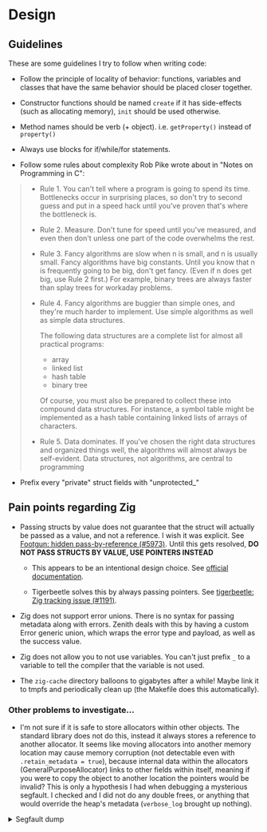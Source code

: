 # Design

## Guidelines

These are some guidelines I try to follow when writing code:

* Follow the principle of locality of behavior: functions, variables and
classes that have the same behavior should be placed closer together.
* Constructor functions should be named `create` if it has side-effects (such as allocating memory), `init` should be used otherwise.
* Method names should be verb (+ object). i.e. `getProperty()` instead of
`property()`
* Always use blocks for if/while/for statements.

* Follow some rules about complexity Rob Pike wrote about in "Notes on Programming in C":

> * Rule 1.  You can't tell where a program is going to spend its time.  Bottlenecks occur in surprising places, so don't try to second guess and put in a speed hack until you've proven that's where the bottleneck is.
>
> * Rule 2.  Measure.  Don't tune for speed until you've measured, and even then don't unless one part of the code overwhelms the rest.
>
> * Rule 3.  Fancy algorithms are slow when n is small, and n is usually small.  Fancy algorithms have big constants. Until you know that n is frequently going to be big, don't get fancy.  (Even if n does get big, use Rule 2 first.)   For example, binary trees are always faster than splay trees for workaday problems.
>
> * Rule 4.  Fancy algorithms are buggier than simple ones, and they're much harder to implement.  Use simple algorithms as well as simple data structures.
>
>   The following data structures are a complete list for almost all practical programs:
>    * array
>    * linked list
>    * hash table
>    * binary tree
>
>   Of course, you must also be prepared to collect these into compound data structures.  For instance, a symbol table might be implemented as a hash table containing linked lists of arrays of characters.
>
> * Rule 5.  Data dominates.  If you've chosen the right data structures and organized things well, the algorithms will almost always be self-evident.  Data structures, not algorithms, are central to programming

* Prefix every "private" struct fields with "unprotected_"

## Pain points regarding Zig

* Passing structs by value does not guarantee that the struct will actually
be passed as a value, and not a reference. I wish it was explicit.
See [Footgun: hidden pass-by-reference (#5973)](https://github.com/ziglang/zig/issues/5973).
Until this gets resolved, **DO NOT PASS STRUCTS BY VALUE, USE POINTERS INSTEAD**

  * This appears to be an intentional design choice.
See [official documentation](https://ziglang.org/documentation/master/#Pass-by-value-Parameters).

  * Tigerbeetle solves this by always passing pointers.
See [tigerbeetle: Zig tracking issue (#1191)](https://github.com/tigerbeetle/tigerbeetle/issues/1191).

* Zig does not support error unions. There is no syntax for passing metadata along with errors. Zenith deals with this by having a custom Error generic union, which wraps the error type and payload, as well as the success value.

* Zig does not allow you to not use variables. You can't just prefix `_` to a variable to tell the compiler that the variable is not used.

* The `zig-cache` directory balloons to gigabytes after a while! Maybe link it to tmpfs and periodically clean up (the Makefile does this automatically).

### Other problems to investigate...

* I'm not sure if it is safe to store allocators within other objects. The standard library does not do this, instead it always stores a reference to another allocator. It seems like moving allocators into another memory location may cause memory corruption (not detectable even with `.retain_metadata = true`), because internal data within the allocators (GeneralPurposeAllocator) links to other fields within itself, meaning if you were to copy the object to another location the pointers would be invalid? This is only a hypothesis I had when debugging a mysterious segfault. I checked and I did not do any double frees, or anything that would override the heap's metadata (`verbose_log` brought up nothing).

<details>

<summary>Segfault dump</summary>

```
/zig-linux-x86_64-0.12.0/lib/std/heap/general_purpose_allocator.zig:515:91: 0x10f69ff in allocSlot (zenith)
            if (self.cur_buckets[bucket_index] == null or self.cur_buckets[bucket_index].?.alloc_cursor == slot_count) {
```

</details>

